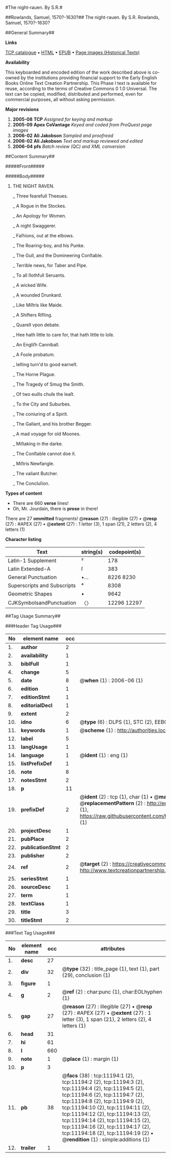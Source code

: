 #The night-rauen. By S.R.#

##Rowlands, Samuel, 1570?-1630?##
The night-rauen. By S.R.
Rowlands, Samuel, 1570?-1630?

##General Summary##

**Links**

[TCP catalogue](http://www.ota.ox.ac.uk/tcp/)  • 
[HTML](http://tei.it.ox.ac.uk/tcp/Texts-HTML/free/A11/A11134.html)  • 
[EPUB](http://tei.it.ox.ac.uk/tcp/Texts-EPUB/free/A11/A11134.epub) • 
[Page images (Historical Texts)](https://data.historicaltexts.jisc.ac.uk/view?pubId=eebo-99846240e&pageId=eebo-99846240e-11194-1)

**Availability**

This keyboarded and encoded edition of the
	       work described above is co-owned by the institutions
	       providing financial support to the Early English Books
	       Online Text Creation Partnership. This Phase I text is
	       available for reuse, according to the terms of Creative
	       Commons 0 1.0 Universal. The text can be copied,
	       modified, distributed and performed, even for
	       commercial purposes, all without asking permission.

**Major revisions**

1. __2005-08__ __TCP__ *Assigned for keying and markup*
1. __2005-09__ __Apex CoVantage__ *Keyed and coded from ProQuest page images*
1. __2006-02__ __Ali Jakobson__ *Sampled and proofread*
1. __2006-02__ __Ali Jakobson__ *Text and markup reviewed and edited*
1. __2006-04__ __pfs__ *Batch review (QC) and XML conversion*

##Content Summary##

#####Front#####

#####Body#####

1. THE NIGHT RAVEN.

    _ Three fearefull Theeues.

    _ A Rogue in the Stockes.

    _ An Apology for Women.

    _ A night Swaggerer.

    _ Faſhions, out at the elbows.

    _ The Roaring-boy, and his Punke.

    _ The Gull, and the Domineering Conſtable.

    _ Terrible news, for Taber and Pipe.

    _ To all ſlothfull Seruants.

    _ A wicked Wife.

    _ A wounded Drunkard.

    _ Like Miſtris like Maide.

    _ A Shifters Rifling.

    _ Quarell vpon debate.

    _ Hee hath little to care for, that hath little to loſe.

    _ An Engliſh Canniball.

    _ A Foole probatum.

    _ Ieſting turn'd to good earneſt.

    _ The Horne Plague.

    _ The Tragedy of Smug the Smith.

    _ Of two euills chuſe the leaſt.

    _ To the City and Suburbes.

    _ The coniuring of a Spirit.

    _ The Gallant, and his brother Begger.

    _ A mad voyage for old Moones.

    _ Miſtaking in the darke.

    _ The Conſtable cannot doe it.

    _ Miſtris Newfangle.

    _ The valiant Butcher.

    _ The Concluſion.

**Types of content**

  * There are 660 **verse** lines!
  * Oh, Mr. Jourdain, there is **prose** in there!

There are 27 **ommitted** fragments! 
 @__reason__ (27) : illegible (27)  •  @__resp__ (27) : #APEX (27)  •  @__extent__ (27) : 1 letter (3), 1 span (21), 2 letters (2), 4 letters (1)

**Character listing**


|Text|string(s)|codepoint(s)|
|---|---|---|
|Latin-1 Supplement|²|178|
|Latin Extended-A|ſ|383|
|General Punctuation|•…|8226 8230|
|Superscripts             and Subscripts|⁴|8308|
|Geometric Shapes|▪|9642|
|CJKSymbolsandPunctuation|〈〉|12296 12297|

##Tag Usage Summary##

###Header Tag Usage###

|No|element name|occ|attributes|
|---|---|---|---|
|1.|__author__|2||
|2.|__availability__|1||
|3.|__biblFull__|1||
|4.|__change__|5||
|5.|__date__|8| @__when__ (1) : 2006-06 (1)|
|6.|__edition__|1||
|7.|__editionStmt__|1||
|8.|__editorialDecl__|1||
|9.|__extent__|2||
|10.|__idno__|6| @__type__ (6) : DLPS (1), STC (2), EEBO-CITATION (1), PROQUEST (1), VID (1)|
|11.|__keywords__|1| @__scheme__ (1) : http://authorities.loc.gov/ (1)|
|12.|__label__|5||
|13.|__langUsage__|1||
|14.|__language__|1| @__ident__ (1) : eng (1)|
|15.|__listPrefixDef__|1||
|16.|__note__|8||
|17.|__notesStmt__|2||
|18.|__p__|11||
|19.|__prefixDef__|2| @__ident__ (2) : tcp (1), char (1)  •  @__matchPattern__ (2) : ([0-9\-]+):([0-9IVX]+) (1), (.+) (1)  •  @__replacementPattern__ (2) : http://eebo.chadwyck.com/downloadtiff?vid=$1&page=$2 (1), https://raw.githubusercontent.com/textcreationpartnership/Texts/master/tcpchars.xml#$1 (1)|
|20.|__projectDesc__|1||
|21.|__pubPlace__|2||
|22.|__publicationStmt__|2||
|23.|__publisher__|2||
|24.|__ref__|2| @__target__ (2) : https://creativecommons.org/publicdomain/zero/1.0/ (1), http://www.textcreationpartnership.org/docs/. (1)|
|25.|__seriesStmt__|1||
|26.|__sourceDesc__|1||
|27.|__term__|1||
|28.|__textClass__|1||
|29.|__title__|3||
|30.|__titleStmt__|2||


###Text Tag Usage###

|No|element name|occ|attributes|
|---|---|---|---|
|1.|__desc__|27||
|2.|__div__|32| @__type__ (32) : title_page (1), text (1), part (29), conclusion (1)|
|3.|__figure__|1||
|4.|__g__|2| @__ref__ (2) : char:punc (1), char:EOLhyphen (1)|
|5.|__gap__|27| @__reason__ (27) : illegible (27)  •  @__resp__ (27) : #APEX (27)  •  @__extent__ (27) : 1 letter (3), 1 span (21), 2 letters (2), 4 letters (1)|
|6.|__head__|31||
|7.|__hi__|61||
|8.|__l__|660||
|9.|__note__|1| @__place__ (1) : margin (1)|
|10.|__p__|3||
|11.|__pb__|38| @__facs__ (38) : tcp:11194:1 (2), tcp:11194:2 (2), tcp:11194:3 (2), tcp:11194:4 (2), tcp:11194:5 (2), tcp:11194:6 (2), tcp:11194:7 (2), tcp:11194:8 (2), tcp:11194:9 (2), tcp:11194:10 (2), tcp:11194:11 (2), tcp:11194:12 (2), tcp:11194:13 (2), tcp:11194:14 (2), tcp:11194:15 (2), tcp:11194:16 (2), tcp:11194:17 (2), tcp:11194:18 (2), tcp:11194:19 (2)  •  @__rendition__ (1) : simple:additions (1)|
|12.|__trailer__|1||
